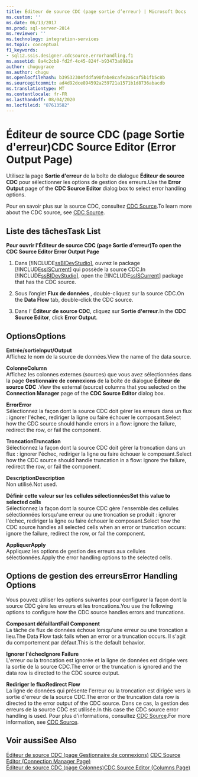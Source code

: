 ```yaml
---
title: Éditeur de source CDC (page sortie d’erreur) | Microsoft Docs
ms.custom: ''
ms.date: 06/13/2017
ms.prod: sql-server-2014
ms.reviewer: ''
ms.technology: integration-services
ms.topic: conceptual
f1_keywords:
- sql12.ssis.designer.cdcsource.errorhandling.f1
ms.assetid: 8a4c2cb8-fd2f-4c45-824f-b93473a8981e
author: chugugrace
ms.author: chugu
ms.openlocfilehash: b39532304fddfa90fabe8cafe2a6caf5b1fb5c8b
ms.sourcegitcommit: ad4d92dce894592a259721a1571b1d8736abacdb
ms.translationtype: MT
ms.contentlocale: fr-FR
ms.lasthandoff: 08/04/2020
ms.locfileid: "87613582"
---
```

# <a name="cdc-source-editor-error-output-page"></a><span data-ttu-id="02859-102">Éditeur de source CDC (page Sortie d'erreur)</span><span class="sxs-lookup"><span data-stu-id="02859-102">CDC Source Editor (Error Output Page)</span></span>
  <span data-ttu-id="02859-103">Utilisez la page **Sortie d'erreur** de la boîte de dialogue **Éditeur de source CDC** pour sélectionner les options de gestion des erreurs.</span><span class="sxs-lookup"><span data-stu-id="02859-103">Use the **Error Output** page of the **CDC Source Editor** dialog box to select error handling options.</span></span>  
  
 <span data-ttu-id="02859-104">Pour en savoir plus sur la source CDC, consultez [CDC Source](data-flow/cdc-source.md).</span><span class="sxs-lookup"><span data-stu-id="02859-104">To learn more about the CDC source, see [CDC Source](data-flow/cdc-source.md).</span></span>  
  
## <a name="task-list"></a><span data-ttu-id="02859-105">Liste des tâches</span><span class="sxs-lookup"><span data-stu-id="02859-105">Task List</span></span>  
 <span data-ttu-id="02859-106">**Pour ouvrir l'Éditeur de source CDC (page Sortie d'erreur)**</span><span class="sxs-lookup"><span data-stu-id="02859-106">**To open the CDC Source Editor Error Output Page**</span></span>  
  
1.  <span data-ttu-id="02859-107">Dans [!INCLUDE[ssBIDevStudio](../includes/ssbidevstudio-md.md)], ouvrez le package [!INCLUDE[ssISCurrent](../includes/ssiscurrent-md.md)] qui possède la source CDC.</span><span class="sxs-lookup"><span data-stu-id="02859-107">In [!INCLUDE[ssBIDevStudio](../includes/ssbidevstudio-md.md)], open the [!INCLUDE[ssISCurrent](../includes/ssiscurrent-md.md)] package that has the CDC source.</span></span>  
  
2.  <span data-ttu-id="02859-108">Sous l’onglet **Flux de données** , double-cliquez sur la source CDC.</span><span class="sxs-lookup"><span data-stu-id="02859-108">On the **Data Flow** tab, double-click the CDC source.</span></span>  
  
3.  <span data-ttu-id="02859-109">Dans l' **Éditeur de source CDC**, cliquez sur **Sortie d'erreur**.</span><span class="sxs-lookup"><span data-stu-id="02859-109">In the **CDC Source Editor**, click **Error Output**.</span></span>  
  
## <a name="options"></a><span data-ttu-id="02859-110">Options</span><span class="sxs-lookup"><span data-stu-id="02859-110">Options</span></span>  
 <span data-ttu-id="02859-111">**Entrée/sortie**</span><span class="sxs-lookup"><span data-stu-id="02859-111">**Input/Output**</span></span>  
 <span data-ttu-id="02859-112">Affichez le nom de la source de données.</span><span class="sxs-lookup"><span data-stu-id="02859-112">View the name of the data source.</span></span>  
  
 <span data-ttu-id="02859-113">**Colonne**</span><span class="sxs-lookup"><span data-stu-id="02859-113">**Column**</span></span>  
 <span data-ttu-id="02859-114">Affichez les colonnes externes (sources) que vous avez sélectionnées dans la page **Gestionnaire de connexions** de la boîte de dialogue **Éditeur de source CDC** .</span><span class="sxs-lookup"><span data-stu-id="02859-114">View the external (source) columns that you selected on the **Connection Manager** page of the **CDC Source Editor** dialog box.</span></span>  
  
 <span data-ttu-id="02859-115">**Error**</span><span class="sxs-lookup"><span data-stu-id="02859-115">**Error**</span></span>  
 <span data-ttu-id="02859-116">Sélectionnez la façon dont la source CDC doit gérer les erreurs dans un flux : ignorer l'échec, rediriger la ligne ou faire échouer le composant.</span><span class="sxs-lookup"><span data-stu-id="02859-116">Select how the CDC source should handle errors in a flow: ignore the failure, redirect the row, or fail the component.</span></span>  
  
 <span data-ttu-id="02859-117">**Troncation**</span><span class="sxs-lookup"><span data-stu-id="02859-117">**Truncation**</span></span>  
 <span data-ttu-id="02859-118">Sélectionnez la façon dont la source CDC doit gérer la troncation dans un flux : ignorer l'échec, rediriger la ligne ou faire échouer le composant.</span><span class="sxs-lookup"><span data-stu-id="02859-118">Select how the CDC source should handle truncation in a flow: ignore the failure, redirect the row, or fail the component.</span></span>  
  
 <span data-ttu-id="02859-119">**Description**</span><span class="sxs-lookup"><span data-stu-id="02859-119">**Description**</span></span>  
 <span data-ttu-id="02859-120">Non utilisé.</span><span class="sxs-lookup"><span data-stu-id="02859-120">Not used.</span></span>  
  
 <span data-ttu-id="02859-121">**Définir cette valeur sur les cellules sélectionnées**</span><span class="sxs-lookup"><span data-stu-id="02859-121">**Set this value to selected cells**</span></span>  
 <span data-ttu-id="02859-122">Sélectionnez la façon dont la source CDC gère l'ensemble des cellules sélectionnées lorsqu'une erreur ou une troncation se produit : ignorer l'échec, rediriger la ligne ou faire échouer le composant.</span><span class="sxs-lookup"><span data-stu-id="02859-122">Select how the CDC source handles all selected cells when an error or truncation occurs: ignore the failure, redirect the row, or fail the component.</span></span>  
  
 <span data-ttu-id="02859-123">**Appliquer**</span><span class="sxs-lookup"><span data-stu-id="02859-123">**Apply**</span></span>  
 <span data-ttu-id="02859-124">Appliquez les options de gestion des erreurs aux cellules sélectionnées.</span><span class="sxs-lookup"><span data-stu-id="02859-124">Apply the error handling options to the selected cells.</span></span>  
  
## <a name="error-handling-options"></a><span data-ttu-id="02859-125">Options de gestion des erreurs</span><span class="sxs-lookup"><span data-stu-id="02859-125">Error Handling Options</span></span>  
 <span data-ttu-id="02859-126">Vous pouvez utiliser les options suivantes pour configurer la façon dont la source CDC gère les erreurs et les troncations.</span><span class="sxs-lookup"><span data-stu-id="02859-126">You use the following options to configure how the CDC source handles errors and truncations.</span></span>  
  
 <span data-ttu-id="02859-127">**Composant défaillant**</span><span class="sxs-lookup"><span data-stu-id="02859-127">**Fail Component**</span></span>  
 <span data-ttu-id="02859-128">La tâche de flux de données échoue lorsqu'une erreur ou une troncation a lieu.</span><span class="sxs-lookup"><span data-stu-id="02859-128">The Data Flow task fails when an error or a truncation occurs.</span></span> <span data-ttu-id="02859-129">Il s'agit du comportement par défaut.</span><span class="sxs-lookup"><span data-stu-id="02859-129">This is the default behavior.</span></span>  
  
 <span data-ttu-id="02859-130">**Ignorer l'échec**</span><span class="sxs-lookup"><span data-stu-id="02859-130">**Ignore Failure**</span></span>  
 <span data-ttu-id="02859-131">L'erreur ou la troncation est ignorée et la ligne de données est dirigée vers la sortie de la source CDC.</span><span class="sxs-lookup"><span data-stu-id="02859-131">The error or the truncation is ignored and the data row is directed to the CDC source output.</span></span>  
  
 <span data-ttu-id="02859-132">**Rediriger le flux**</span><span class="sxs-lookup"><span data-stu-id="02859-132">**Redirect Flow**</span></span>  
 <span data-ttu-id="02859-133">La ligne de données qui présente l'erreur ou la troncation est dirigée vers la sortie d'erreur de la source CDC.</span><span class="sxs-lookup"><span data-stu-id="02859-133">The error or the truncation data row is directed to the error output of the CDC source.</span></span> <span data-ttu-id="02859-134">Dans ce cas, la gestion des erreurs de la source CDC est utilisée.</span><span class="sxs-lookup"><span data-stu-id="02859-134">In this case the CDC source error handling is used.</span></span> <span data-ttu-id="02859-135">Pour plus d'informations, consultez [CDC Source](data-flow/cdc-source.md).</span><span class="sxs-lookup"><span data-stu-id="02859-135">For more information, see [CDC Source](data-flow/cdc-source.md).</span></span>  
  
## <a name="see-also"></a><span data-ttu-id="02859-136">Voir aussi</span><span class="sxs-lookup"><span data-stu-id="02859-136">See Also</span></span>  
 <span data-ttu-id="02859-137">[Éditeur de source CDC &#40;page Gestionnaire de connexions&#41;](../../2014/integration-services/cdc-source-editor-connection-manager-page.md) </span><span class="sxs-lookup"><span data-stu-id="02859-137">[CDC Source Editor &#40;Connection Manager Page&#41;](../../2014/integration-services/cdc-source-editor-connection-manager-page.md) </span></span>  
 [<span data-ttu-id="02859-138">Éditeur de source CDC &#40;page Colonnes&#41;</span><span class="sxs-lookup"><span data-stu-id="02859-138">CDC Source Editor &#40;Columns Page&#41;</span></span>](../../2014/integration-services/cdc-source-editor-columns-page.md)  
  
  
